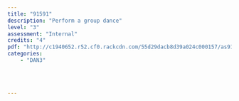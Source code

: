 ```yaml
---
title: "91591"
description: "Perform a group dance"
level: "3"
assessment: "Internal"
credits: "4"
pdf: "http://c1940652.r52.cf0.rackcdn.com/55d29dacb8d39a024c000157/as91591.pdf"
categories:
    - "DAN3"
    
    
    
    
---
```


